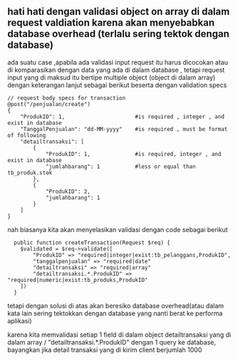 ## hati hati dengan validasi object on array di dalam request valdiation karena akan menyebabkan database overhead (terlalu sering tektok dengan database)



ada suatu case ,apabila ada validasi input request itu harus dicocokan atau di komparasikan dengan data yang ada di dalam database , tetapi request input yang di maksud itu bertipe multiple object (object di dalam array) dengan keterangan lanjut sebagai berikut beserta dengan validation specs

```
// request body specs for transaction
@post("/penjualan/create")
{
    "ProdukID": 1,                      #is required , integer , and exist in database
    "TanggalPenjualan": "dd-MM-yyyy"    #is required , must be format of following
    "detailtransaksi": [
        {
            "ProdukID": 1,              #is required, integer , and exist in database
            "jumlahbarang": 1           #less or equal than tb_produk.stok
        },
        {
            "ProdukID": 2, 
            "jumlahbarang": 1
        }
    ]
}
```

nah biasanya kita akan menyelasikan validasi dengan code sebagai berikut

```
  public function createTransaction(Request $req) {
    $validated = $req->validate([
        "ProdukID" => "required|integer|exist:tb_pelanggans,ProdukID",
        "tanggalpenjualan" => "required|date"
        "detailtransaksi" => "required|array"
        "detailtransaksi.*.ProdukID" => "required|numeric|exist:tb_produks,ProdukID"
    ])
  }
```

tetapi dengan solusi di atas akan beresiko database overhead(atau dalam kata lain sering tektokkan dengan database yang nanti berat ke performa aplikasi)

karena kita memvalidasi setiap 1 field di dalam object detailtransaksi yang di dalam array / "detailtransaksi.*.ProdukID" dengan 1 query ke database, bayangkan jika detail transaksi yang di kirim client berjumlah 1000
